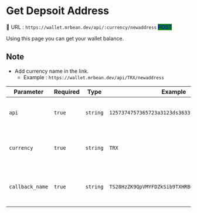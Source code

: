# Get Depsoit Address

:link: URL : `https://wallet.mrbean.dev/api/:currency/newaddress`  <mark style="color:blue;background-color:green;">POST</mark>&#x20;

Using this page you can get your wallet balance.

## Note

* Add currency name in the link.&#x20;
  * Example : `https://wallet.mrbean.dev/api/TRX/newaddress`

| Parameter       | Required | Type     | Example                                       | Description                                    |
| --------------- | -------- | -------- | --------------------------------------------- | ---------------------------------------------- |
| `api`           | `true`   | `string` | `1257374757365723a3123ds3633123213123421412a` | Get your API form your user dashboard.         |
| `currency`      | `true`   | `string` | `TRX`                                         | send the currency you want to get balance for. |
| `callback_name` | `true`   | `string` | `TS28HzZK9QpVMYFDZkSib9TXHRB65Zni9D`          | send the address you want to check balance for |
